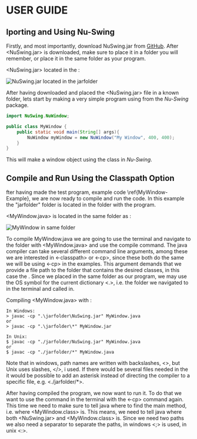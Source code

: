 # USER GUIDE
## Iporting and Using Nu-Swing
Firstly, and most importantly, download NuSwing.jar from [GitHub](https://github.com/odinbi/Nu-Swing).
After <NuSwing.jar> is downloaded, make sure to place it in a folder you will remember, or place it in the same folder as your program.

<NuSwing.jar> located in the <jarfolder>:

![NuSwing.jar located in the jarfolder](https://github.com/odinbi/Nu-Swing/blob/main/examples/images/jarOnlyFolder.PNG)

After having downloaded and placed the <NuSwing.jar> file in a known folder, lets start by making a very simple program using <NuWindow> from the *Nu-Swing* package.

```java
import NuSwing.NuWindow;

public class MyWindow {
    public static void main(String[] args){
        NuWindow myWindow = new NuWindow("My Window", 400, 400);
    }
}
```

This will make a window object using the <NuWindow> class in *Nu-Swing*.
    
## Compile and Run Using the Classpath Option
fter having made the test program, example code \ref{MyWindow-Example}, we are now ready to compile and run the code. In this example the "jarfolder" folder is located in the folder with the program.

<MyWindow.java> is located in the same folder as <jarfolder>:
    
![MyWindow in same folder](https://github.com/odinbi/Nu-Swing/blob/main/examples/images/remoteTestFolder.PNG)

To compile MyWindow.java we are going to use the terminal and navigate to the folder with <MyWindow.java> and use the <javac> compile command. The java compiler can take several different command line arguments, among these we are interested in <-classpath> or <-cp>, since these both do the same we will be using <-cp> in the examples. This argument demands that we provide a file path to the folder that contains the desired classes, in this case the <jarfolder>. Since we placed <jarfolder> in the same folder as our program, we may use the OS symbol for the current dictionary <.>, i.e. the folder we navigated to in the terminal and called <javac> in.
    
Compiling <MyWindow.java> with <javac>:
    
```
In Windows:
> javac -cp ".\jarfolder\NuSwing.jar" MyWindow.java
or
> javac -cp ".\jarfolder\*" MyWindow.jar

In Unix:
$ javac -cp "./jarfolder/NuSwing.jar" MyWindow.java
or
$ javac -cp "./jarfolder/*" MyWindow.java
```

Note that in windows, path names are written with backslashes, <\>, but Unix uses slashes, </>, i used. If there would be several files needed in the <jarfolder> it would be possible to add an asterisk instead of directing the compiler to a specific file, e.g. <./jarfolder/*>.

After having compiled the program, we now want to run it. To do that we want to use the <java> command in the terminal with the <-cp> command again. This time we need to make sure to tell java where to find the main method, i.e. where <MyWindow.class> is. This means, we need to tell java where both <NuSwing.jar> and <MyWindow.class> is. Since we need two paths we also need a separator to separate the paths, in windows <;> is used, in unix <:>.
